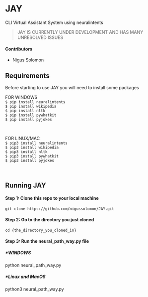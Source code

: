 # JAY
CLI Virtual Assistant System using neuralintents

>JAY IS CURRENTLY UNDER DEVELOPMENT AND HAS MANY UNRESOLVED ISSUES

#### Contributors

- Nigus Solomon

## Requirements
Before starting to use JAY you will need to install some packages</br>

FOR WINDOWS</br>
`$ pip install neuralintents`</br>
`$ pip install wikipedia`</br>
`$ pip install nltk`</br>
`$ pip install pywhatkit`</br>
`$ pip install pyjokes`</br>

</br>

FOR LINUX/MAC</br>
`$ pip3 install neuralintents`</br>
`$ pip3 install wikipedia`</br>
`$ pip3 install nltk`</br>
`$ pip3 install pywhatkit`</br>
`$ pip3 install pyjokes`</br>

</br>

## Running JAY

#### Step 1: Clone this repo to your local machine
`git clone https://github.com/nigussolomon/JAY.git`</br>

#### Step 2: Go to the directory you just cloned
`cd {the_directory_you_cloned_in}`</br>

#### Step 3: Run the neural_path_way.py file

##### *WINDOWS
python neural_path_way.py

##### *Linux and MacOS
python3 neural_path_way.py
